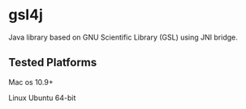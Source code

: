 # gsl4j
Java library based on GNU Scientific Library (GSL) using JNI bridge.

## Tested Platforms
Mac os 10.9+

Linux Ubuntu 64-bit

